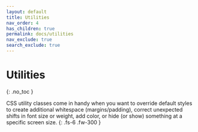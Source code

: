 ```yaml
---
layout: default
title: Utilities
nav_order: 4
has_children: true
permalink: docs/utilities
nav_exclude: true
search_exclude: true
---
```


# Utilities
{: .no_toc }

CSS utility classes come in handy when you want to override default styles to create additional whitespace (margins/padding), correct unexpected shifts in font size or weight, add color, or hide (or show) something at a specific screen size.
{: .fs-6 .fw-300 }
